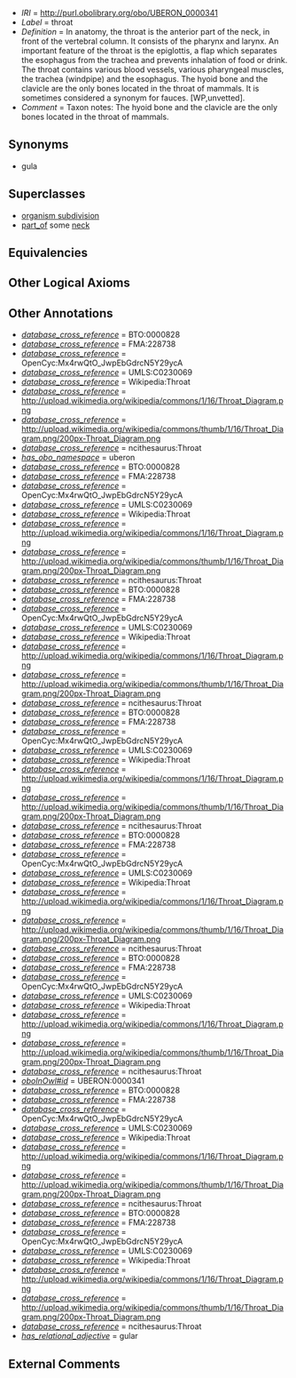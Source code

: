 * *IRI* = http://purl.obolibrary.org/obo/UBERON_0000341
 * *Label* = throat
 * *Definition* = In anatomy, the throat is the anterior part of the neck, in front of the vertebral column. It consists of the pharynx and larynx. An important feature of the throat is the epiglottis, a flap which separates the esophagus from the trachea and prevents inhalation of food or drink. The throat contains various blood vessels, various pharyngeal muscles, the trachea (windpipe) and the esophagus. The hyoid bone and the clavicle are the only bones located in the throat of mammals. It is sometimes considered a synonym for fauces. [WP,unvetted].
 * *Comment* = Taxon notes: The hyoid bone and the clavicle are the only bones located in the throat of mammals.

## Synonyms

 * gula

## Superclasses

 * [organism subdivision](../../UBERON/75/UBERON_0000475.md)
 * [part_of](../../BFO/50/BFO_0000050.md) some [neck](../../UBERON/74/UBERON_0000974.md)

## Equivalencies


## Other Logical Axioms


## Other Annotations

 * *[database_cross_reference](../../ef/oboInOwl#hasDbXref.md)* = BTO:0000828
 * *[database_cross_reference](../../ef/oboInOwl#hasDbXref.md)* = FMA:228738
 * *[database_cross_reference](../../ef/oboInOwl#hasDbXref.md)* = OpenCyc:Mx4rwQtO_JwpEbGdrcN5Y29ycA
 * *[database_cross_reference](../../ef/oboInOwl#hasDbXref.md)* = UMLS:C0230069
 * *[database_cross_reference](../../ef/oboInOwl#hasDbXref.md)* = Wikipedia:Throat
 * *[database_cross_reference](../../ef/oboInOwl#hasDbXref.md)* = http://upload.wikimedia.org/wikipedia/commons/1/16/Throat_Diagram.png
 * *[database_cross_reference](../../ef/oboInOwl#hasDbXref.md)* = http://upload.wikimedia.org/wikipedia/commons/thumb/1/16/Throat_Diagram.png/200px-Throat_Diagram.png
 * *[database_cross_reference](../../ef/oboInOwl#hasDbXref.md)* = ncithesaurus:Throat
 * *[has_obo_namespace](../../ce/oboInOwl#hasOBONamespace.md)* = uberon
 * *[database_cross_reference](../../ef/oboInOwl#hasDbXref.md)* = BTO:0000828
 * *[database_cross_reference](../../ef/oboInOwl#hasDbXref.md)* = FMA:228738
 * *[database_cross_reference](../../ef/oboInOwl#hasDbXref.md)* = OpenCyc:Mx4rwQtO_JwpEbGdrcN5Y29ycA
 * *[database_cross_reference](../../ef/oboInOwl#hasDbXref.md)* = UMLS:C0230069
 * *[database_cross_reference](../../ef/oboInOwl#hasDbXref.md)* = Wikipedia:Throat
 * *[database_cross_reference](../../ef/oboInOwl#hasDbXref.md)* = http://upload.wikimedia.org/wikipedia/commons/1/16/Throat_Diagram.png
 * *[database_cross_reference](../../ef/oboInOwl#hasDbXref.md)* = http://upload.wikimedia.org/wikipedia/commons/thumb/1/16/Throat_Diagram.png/200px-Throat_Diagram.png
 * *[database_cross_reference](../../ef/oboInOwl#hasDbXref.md)* = ncithesaurus:Throat
 * *[database_cross_reference](../../ef/oboInOwl#hasDbXref.md)* = BTO:0000828
 * *[database_cross_reference](../../ef/oboInOwl#hasDbXref.md)* = FMA:228738
 * *[database_cross_reference](../../ef/oboInOwl#hasDbXref.md)* = OpenCyc:Mx4rwQtO_JwpEbGdrcN5Y29ycA
 * *[database_cross_reference](../../ef/oboInOwl#hasDbXref.md)* = UMLS:C0230069
 * *[database_cross_reference](../../ef/oboInOwl#hasDbXref.md)* = Wikipedia:Throat
 * *[database_cross_reference](../../ef/oboInOwl#hasDbXref.md)* = http://upload.wikimedia.org/wikipedia/commons/1/16/Throat_Diagram.png
 * *[database_cross_reference](../../ef/oboInOwl#hasDbXref.md)* = http://upload.wikimedia.org/wikipedia/commons/thumb/1/16/Throat_Diagram.png/200px-Throat_Diagram.png
 * *[database_cross_reference](../../ef/oboInOwl#hasDbXref.md)* = ncithesaurus:Throat
 * *[database_cross_reference](../../ef/oboInOwl#hasDbXref.md)* = BTO:0000828
 * *[database_cross_reference](../../ef/oboInOwl#hasDbXref.md)* = FMA:228738
 * *[database_cross_reference](../../ef/oboInOwl#hasDbXref.md)* = OpenCyc:Mx4rwQtO_JwpEbGdrcN5Y29ycA
 * *[database_cross_reference](../../ef/oboInOwl#hasDbXref.md)* = UMLS:C0230069
 * *[database_cross_reference](../../ef/oboInOwl#hasDbXref.md)* = Wikipedia:Throat
 * *[database_cross_reference](../../ef/oboInOwl#hasDbXref.md)* = http://upload.wikimedia.org/wikipedia/commons/1/16/Throat_Diagram.png
 * *[database_cross_reference](../../ef/oboInOwl#hasDbXref.md)* = http://upload.wikimedia.org/wikipedia/commons/thumb/1/16/Throat_Diagram.png/200px-Throat_Diagram.png
 * *[database_cross_reference](../../ef/oboInOwl#hasDbXref.md)* = ncithesaurus:Throat
 * *[database_cross_reference](../../ef/oboInOwl#hasDbXref.md)* = BTO:0000828
 * *[database_cross_reference](../../ef/oboInOwl#hasDbXref.md)* = FMA:228738
 * *[database_cross_reference](../../ef/oboInOwl#hasDbXref.md)* = OpenCyc:Mx4rwQtO_JwpEbGdrcN5Y29ycA
 * *[database_cross_reference](../../ef/oboInOwl#hasDbXref.md)* = UMLS:C0230069
 * *[database_cross_reference](../../ef/oboInOwl#hasDbXref.md)* = Wikipedia:Throat
 * *[database_cross_reference](../../ef/oboInOwl#hasDbXref.md)* = http://upload.wikimedia.org/wikipedia/commons/1/16/Throat_Diagram.png
 * *[database_cross_reference](../../ef/oboInOwl#hasDbXref.md)* = http://upload.wikimedia.org/wikipedia/commons/thumb/1/16/Throat_Diagram.png/200px-Throat_Diagram.png
 * *[database_cross_reference](../../ef/oboInOwl#hasDbXref.md)* = ncithesaurus:Throat
 * *[database_cross_reference](../../ef/oboInOwl#hasDbXref.md)* = BTO:0000828
 * *[database_cross_reference](../../ef/oboInOwl#hasDbXref.md)* = FMA:228738
 * *[database_cross_reference](../../ef/oboInOwl#hasDbXref.md)* = OpenCyc:Mx4rwQtO_JwpEbGdrcN5Y29ycA
 * *[database_cross_reference](../../ef/oboInOwl#hasDbXref.md)* = UMLS:C0230069
 * *[database_cross_reference](../../ef/oboInOwl#hasDbXref.md)* = Wikipedia:Throat
 * *[database_cross_reference](../../ef/oboInOwl#hasDbXref.md)* = http://upload.wikimedia.org/wikipedia/commons/1/16/Throat_Diagram.png
 * *[database_cross_reference](../../ef/oboInOwl#hasDbXref.md)* = http://upload.wikimedia.org/wikipedia/commons/thumb/1/16/Throat_Diagram.png/200px-Throat_Diagram.png
 * *[database_cross_reference](../../ef/oboInOwl#hasDbXref.md)* = ncithesaurus:Throat
 * *[oboInOwl#id](../../id/oboInOwl#id.md)* = UBERON:0000341
 * *[database_cross_reference](../../ef/oboInOwl#hasDbXref.md)* = BTO:0000828
 * *[database_cross_reference](../../ef/oboInOwl#hasDbXref.md)* = FMA:228738
 * *[database_cross_reference](../../ef/oboInOwl#hasDbXref.md)* = OpenCyc:Mx4rwQtO_JwpEbGdrcN5Y29ycA
 * *[database_cross_reference](../../ef/oboInOwl#hasDbXref.md)* = UMLS:C0230069
 * *[database_cross_reference](../../ef/oboInOwl#hasDbXref.md)* = Wikipedia:Throat
 * *[database_cross_reference](../../ef/oboInOwl#hasDbXref.md)* = http://upload.wikimedia.org/wikipedia/commons/1/16/Throat_Diagram.png
 * *[database_cross_reference](../../ef/oboInOwl#hasDbXref.md)* = http://upload.wikimedia.org/wikipedia/commons/thumb/1/16/Throat_Diagram.png/200px-Throat_Diagram.png
 * *[database_cross_reference](../../ef/oboInOwl#hasDbXref.md)* = ncithesaurus:Throat
 * *[database_cross_reference](../../ef/oboInOwl#hasDbXref.md)* = BTO:0000828
 * *[database_cross_reference](../../ef/oboInOwl#hasDbXref.md)* = FMA:228738
 * *[database_cross_reference](../../ef/oboInOwl#hasDbXref.md)* = OpenCyc:Mx4rwQtO_JwpEbGdrcN5Y29ycA
 * *[database_cross_reference](../../ef/oboInOwl#hasDbXref.md)* = UMLS:C0230069
 * *[database_cross_reference](../../ef/oboInOwl#hasDbXref.md)* = Wikipedia:Throat
 * *[database_cross_reference](../../ef/oboInOwl#hasDbXref.md)* = http://upload.wikimedia.org/wikipedia/commons/1/16/Throat_Diagram.png
 * *[database_cross_reference](../../ef/oboInOwl#hasDbXref.md)* = http://upload.wikimedia.org/wikipedia/commons/thumb/1/16/Throat_Diagram.png/200px-Throat_Diagram.png
 * *[database_cross_reference](../../ef/oboInOwl#hasDbXref.md)* = ncithesaurus:Throat
 * *[has_relational_adjective](../../UBPROP/07/UBPROP_0000007.md)* = gular

## External Comments

